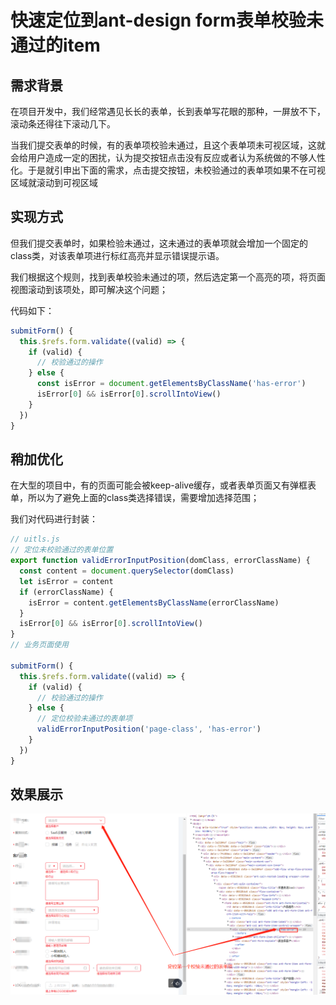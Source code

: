 # 快速定位到ant-design form表单校验未通过的item

## 需求背景

在项目开发中，我们经常遇见长长的表单，长到表单写花眼的那种，一屏放不下，滚动条还得往下滚动几下。

当我们提交表单的时候，有的表单项校验未通过，且这个表单项未可视区域，这就会给用户造成一定的困扰，认为提交按钮点击没有反应或者认为系统做的不够人性化。于是就引申出下面的需求，点击提交按钮，未校验通过的表单项如果不在可视区域就滚动到可视区域
## 实现方式
但我们提交表单时，如果检验未通过，这未通过的表单项就会增加一个固定的class类，对该表单项进行标红高亮并显示错误提示语。

我们根据这个规则，找到表单校验未通过的项，然后选定第一个高亮的项，将页面视图滚动到该项处，即可解决这个问题；

代码如下：

```js
submitForm() {
  this.$refs.form.validate((valid) => {
    if (valid) {
      // 校验通过的操作
    } else {
      const isError = document.getElementsByClassName('has-error')
      isError[0] && isError[0].scrollIntoView()
    }
  })
}
```
## 稍加优化

在大型的项目中，有的页面可能会被keep-alive缓存，或者表单页面又有弹框表单，所以为了避免上面的class类选择错误，需要增加选择范围；

我们对代码进行封装：
```js
// uitls.js
// 定位未校验通过的表单位置
export function validErrorInputPosition(domClass, errorClassName) {
  const content = document.querySelector(domClass)
  let isError = content
  if (errorClassName) {
    isError = content.getElementsByClassName(errorClassName)
  }
  isError[0] && isError[0].scrollIntoView()
}
// 业务页面使用

submitForm() {
  this.$refs.form.validate((valid) => {
    if (valid) {
      // 校验通过的操作
    } else {
      // 定位校验未通过的表单项
      validErrorInputPosition('page-class', 'has-error')
    }
  })
}
```

## 效果展示

![](./imgs/err.png)



